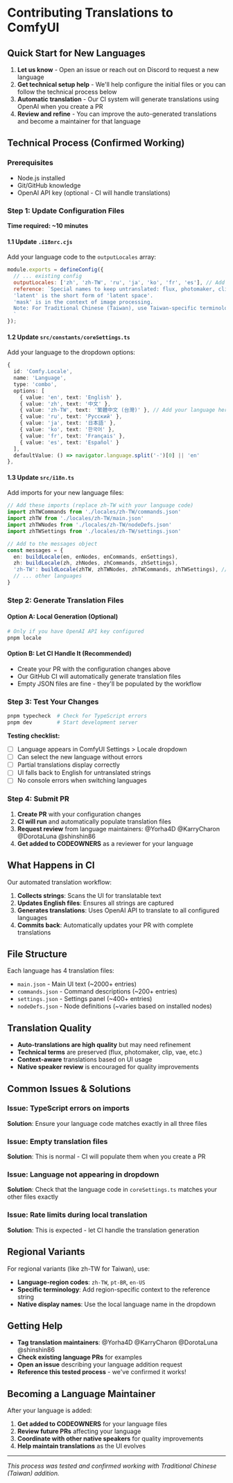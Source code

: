 # Contributing Translations to ComfyUI

## Quick Start for New Languages

1. **Let us know** - Open an issue or reach out on Discord to request a new language
2. **Get technical setup help** - We'll help configure the initial files or you can follow the technical process below
3. **Automatic translation** - Our CI system will generate translations using OpenAI when you create a PR
4. **Review and refine** - You can improve the auto-generated translations and become a maintainer for that language

## Technical Process (Confirmed Working)

### Prerequisites
- Node.js installed
- Git/GitHub knowledge
- OpenAI API key (optional - CI will handle translations)

### Step 1: Update Configuration Files

**Time required: ~10 minutes**

#### 1.1 Update `.i18nrc.cjs`
Add your language code to the `outputLocales` array:

```javascript
module.exports = defineConfig({
  // ... existing config
  outputLocales: ['zh', 'zh-TW', 'ru', 'ja', 'ko', 'fr', 'es'], // Add your language here
  reference: `Special names to keep untranslated: flux, photomaker, clip, vae, cfg, stable audio, stable cascade, stable zero, controlnet, lora, HiDream.
  'latent' is the short form of 'latent space'.
  'mask' is in the context of image processing.
  Note: For Traditional Chinese (Taiwan), use Taiwan-specific terminology and traditional characters.
  `
});
```

#### 1.2 Update `src/constants/coreSettings.ts`
Add your language to the dropdown options:

```typescript
{
  id: 'Comfy.Locale',
  name: 'Language',
  type: 'combo',
  options: [
    { value: 'en', text: 'English' },
    { value: 'zh', text: '中文' },
    { value: 'zh-TW', text: '繁體中文 (台灣)' }, // Add your language here
    { value: 'ru', text: 'Русский' },
    { value: 'ja', text: '日本語' },
    { value: 'ko', text: '한국어' },
    { value: 'fr', text: 'Français' },
    { value: 'es', text: 'Español' }
  ],
  defaultValue: () => navigator.language.split('-')[0] || 'en'
},
```

#### 1.3 Update `src/i18n.ts`
Add imports for your new language files:

```typescript
// Add these imports (replace zh-TW with your language code)
import zhTWCommands from './locales/zh-TW/commands.json'
import zhTW from './locales/zh-TW/main.json'
import zhTWNodes from './locales/zh-TW/nodeDefs.json'
import zhTWSettings from './locales/zh-TW/settings.json'

// Add to the messages object
const messages = {
  en: buildLocale(en, enNodes, enCommands, enSettings),
  zh: buildLocale(zh, zhNodes, zhCommands, zhSettings),
  'zh-TW': buildLocale(zhTW, zhTWNodes, zhTWCommands, zhTWSettings), // Add this line
  // ... other languages
}
```

### Step 2: Generate Translation Files

#### Option A: Local Generation (Optional)
```bash
# Only if you have OpenAI API key configured
pnpm locale
```

#### Option B: Let CI Handle It (Recommended)
- Create your PR with the configuration changes above
- Our GitHub CI will automatically generate translation files
- Empty JSON files are fine - they'll be populated by the workflow

### Step 3: Test Your Changes

```bash
pnpm typecheck  # Check for TypeScript errors
pnpm dev        # Start development server
```

**Testing checklist:**
- [ ] Language appears in ComfyUI Settings > Locale dropdown
- [ ] Can select the new language without errors
- [ ] Partial translations display correctly
- [ ] UI falls back to English for untranslated strings
- [ ] No console errors when switching languages

### Step 4: Submit PR

1. **Create PR** with your configuration changes
2. **CI will run** and automatically populate translation files
3. **Request review** from language maintainers: @Yorha4D @KarryCharon @DorotaLuna @shinshin86
4. **Get added to CODEOWNERS** as a reviewer for your language

## What Happens in CI

Our automated translation workflow:
1. **Collects strings**: Scans the UI for translatable text
2. **Updates English files**: Ensures all strings are captured
3. **Generates translations**: Uses OpenAI API to translate to all configured languages
4. **Commits back**: Automatically updates your PR with complete translations

## File Structure

Each language has 4 translation files:
- `main.json` - Main UI text (~2000+ entries)
- `commands.json` - Command descriptions (~200+ entries)
- `settings.json` - Settings panel (~400+ entries)
- `nodeDefs.json` - Node definitions (~varies based on installed nodes)

## Translation Quality

- **Auto-translations are high quality** but may need refinement
- **Technical terms** are preserved (flux, photomaker, clip, vae, etc.)
- **Context-aware** translations based on UI usage
- **Native speaker review** is encouraged for quality improvements

## Common Issues & Solutions

### Issue: TypeScript errors on imports
**Solution**: Ensure your language code matches exactly in all three files

### Issue: Empty translation files
**Solution**: This is normal - CI will populate them when you create a PR

### Issue: Language not appearing in dropdown
**Solution**: Check that the language code in `coreSettings.ts` matches your other files exactly

### Issue: Rate limits during local translation
**Solution**: This is expected - let CI handle the translation generation

## Regional Variants

For regional variants (like zh-TW for Taiwan), use:
- **Language-region codes**: `zh-TW`, `pt-BR`, `en-US`
- **Specific terminology**: Add region-specific context to the reference string
- **Native display names**: Use the local language name in the dropdown

## Getting Help

- **Tag translation maintainers**: @Yorha4D @KarryCharon @DorotaLuna @shinshin86
- **Check existing language PRs** for examples
- **Open an issue** describing your language addition request
- **Reference this tested process** - we've confirmed it works!

## Becoming a Language Maintainer

After your language is added:
1. **Get added to CODEOWNERS** for your language files
2. **Review future PRs** affecting your language
3. **Coordinate with other native speakers** for quality improvements
4. **Help maintain translations** as the UI evolves

---

*This process was tested and confirmed working with Traditional Chinese (Taiwan) addition.*